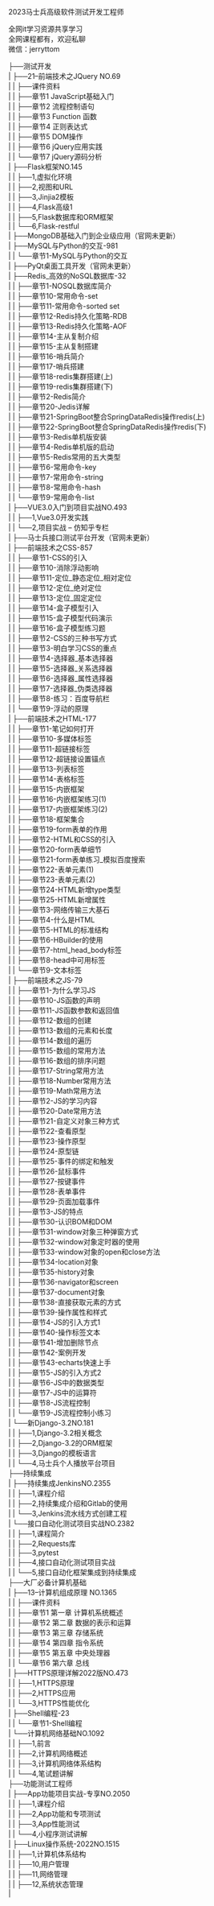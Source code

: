 2023马士兵高级软件测试开发工程师

全网it学习资源共享学习<br>全网课程都有，欢迎私聊<br>微信：jerryttom<br>

├──测试开发<br> | ├──21–前端技术之JQuery NO.69<br> | | ├──课件资料<br> | | ├──章节1 JavaScript基础入门<br> | | ├──章节2 流程控制语句<br> | | ├──章节3 Function 函数<br> | | ├──章节4 正则表达式<br> | | ├──章节5 DOM操作<br> | | ├──章节6 jQuery应用实践<br> | | └──章节7 jQuery源码分析<br> | ├──Flask框架NO.145<br> | | ├──1,虚拟化环境<br> | | ├──2,视图和URL<br> | | ├──3,Jinjia2模板<br> | | ├──4,Flask高级1<br> | | ├──5,Flask数据库和ORM框架<br> | | └──6,Flask-restful<br> | ├──MongoDB基础入门到企业级应用（官网未更新）<br> | ├──MySQL与Python的交互-981<br> | | └──章节1-MySQL与Python的交互<br> | ├──PyQt桌面工具开发（官网未更新）<br> | ├──Redis_高效的NoSQL数据库-32<br> | | ├──章节1-NOSQL数据库简介<br> | | ├──章节10-常用命令-set<br> | | ├──章节11-常用命令-sorted set<br> | | ├──章节12-Redis持久化策略-RDB<br> | | ├──章节13-Redis持久化策略-AOF<br> | | ├──章节14-主从复制介绍<br> | | ├──章节15-主从复制搭建<br> | | ├──章节16-哨兵简介<br> | | ├──章节17-哨兵搭建<br> | | ├──章节18-redis集群搭建(上)<br> | | ├──章节19-redis集群搭建(下)<br> | | ├──章节2-Redis简介<br> | | ├──章节20-Jedis详解<br> | | ├──章节21-SpringBoot整合SpringDataRedis操作redis(上)<br> | | ├──章节22-SpringBoot整合SpringDataRedis操作redis(下)<br> | | ├──章节3-Redis单机版安装<br> | | ├──章节4-Redis单机版的启动<br> | | ├──章节5-Redis常用的五大类型<br> | | ├──章节6-常用命令-key<br> | | ├──章节7-常用命令-string<br> | | ├──章节8-常用命令-hash<br> | | └──章节9-常用命令-list<br> | ├──VUE3.0入门到项目实战NO.493<br> | | ├──1,Vue3.0开发实践<br> | | └──2,项目实战 – 仿知乎专栏<br> | ├──马士兵接口测试平台开发（官网未更新）<br> | ├──前端技术之CSS-857<br> | | ├──章节1-CSS的引入<br> | | ├──章节10-消除浮动影响<br> | | ├──章节11-定位_静态定位_相对定位<br> | | ├──章节12-定位_绝对定位<br> | | ├──章节13-定位_固定定位<br> | | ├──章节14-盒子模型引入<br> | | ├──章节15-盒子模型代码演示<br> | | ├──章节16-盒子模型练习题<br> | | ├──章节2-CSS的三种书写方式<br> | | ├──章节3-明白学习CSS的重点<br> | | ├──章节4-选择器_基本选择器<br> | | ├──章节5-选择器_关系选择器<br> | | ├──章节6-选择器_属性选择器<br> | | ├──章节7-选择器_伪类选择器<br> | | ├──章节8-练习：百度导航栏<br> | | └──章节9-浮动的原理<br> | ├──前端技术之HTML-177<br> | | ├──章节1-笔记如何打开<br> | | ├──章节10-多媒体标签<br> | | ├──章节11-超链接标签<br> | | ├──章节12-超链接设置锚点<br> | | ├──章节13-列表标签<br> | | ├──章节14-表格标签<br> | | ├──章节15-内嵌框架<br> | | ├──章节16-内嵌框架练习(1)<br> | | ├──章节17-内嵌框架练习(2)<br> | | ├──章节18-框架集合<br> | | ├──章节19-form表单的作用<br> | | ├──章节2-HTML和CSS的引入<br> | | ├──章节20-form表单细节<br> | | ├──章节21-form表单练习_模拟百度搜索<br> | | ├──章节22-表单元素(1)<br> | | ├──章节23-表单元素(2)<br> | | ├──章节24-HTML新增type类型<br> | | ├──章节25-HTML新增属性<br> | | ├──章节3-网络传输三大基石<br> | | ├──章节4-什么是HTML<br> | | ├──章节5-HTML的标准结构<br> | | ├──章节6-HBuilder的使用<br> | | ├──章节7-html_head_body标签<br> | | ├──章节8-head中可用标签<br> | | └──章节9-文本标签<br> | ├──前端技术之JS-79<br> | | ├──章节1-为什么学习JS<br> | | ├──章节10-JS函数的声明<br> | | ├──章节11-JS函数参数和返回值<br> | | ├──章节12-数组的创建<br> | | ├──章节13-数组的元素和长度<br> | | ├──章节14-数组的遍历<br> | | ├──章节15-数组的常用方法<br> | | ├──章节16-数组的排序问题<br> | | ├──章节17-String常用方法<br> | | ├──章节18-Number常用方法<br> | | ├──章节19-Math常用方法<br> | | ├──章节2-JS的学习内容<br> | | ├──章节20-Date常用方法<br> | | ├──章节21-自定义对象三种方式<br> | | ├──章节22-查看原型<br> | | ├──章节23-操作原型<br> | | ├──章节24-原型链<br> | | ├──章节25-事件的绑定和触发<br> | | ├──章节26-鼠标事件<br> | | ├──章节27-按键事件<br> | | ├──章节28-表单事件<br> | | ├──章节29-页面加载事件<br> | | ├──章节3-JS的特点<br> | | ├──章节30-认识BOM和DOM<br> | | ├──章节31-window对象三种弹窗方式<br> | | ├──章节32-window对象定时器的使用<br> | | ├──章节33-window对象的open和close方法<br> | | ├──章节34-location对象<br> | | ├──章节35-history对象<br> | | ├──章节36-navigator和screen<br> | | ├──章节37-document对象<br> | | ├──章节38-直接获取元素的方式<br> | | ├──章节39-操作属性和样式<br> | | ├──章节4-JS的引入方式1<br> | | ├──章节40-操作标签文本<br> | | ├──章节41-增加删除节点<br> | | ├──章节42-案例开发<br> | | ├──章节43-echarts快速上手<br> | | ├──章节5-JS的引入方式2<br> | | ├──章节6-JS中的数据类型<br> | | ├──章节7-JS中的运算符<br> | | ├──章节8-JS流程控制<br> | | └──章节9-JS流程控制小练习<br> | └──新Django-3.2NO.181<br> | | ├──1,Django-3.2相关概念<br> | | ├──2,Django-3.2的ORM框架<br> | | ├──3,Django的模板语言<br> | | └──4,马士兵个人播放平台项目<br> ├──持续集成<br> | ├──持续集成JenkinsNO.2355<br> | | ├──1,课程介绍<br> | | ├──2,持续集成介绍和Gitlab的使用<br> | | └──3,Jenkins流水线方式创建工程<br> | └──接口自动化测试项目实战NO.2382<br> | | ├──1,课程简介<br> | | ├──2,Requests库<br> | | ├──3,pytest<br> | | ├──4,接口自动化测试项目实战<br> | | └──5,接口自动化框架集成到持续集成<br> ├──大厂必备计算机基础<br> | ├──13–计算机组成原理 NO.1365<br> | | ├──课件资料<br> | | ├──章节1 第一章 计算机系统概述<br> | | ├──章节2 第二章 数据的表示和运算<br> | | ├──章节3 第三章 存储系统<br> | | ├──章节4 第四章 指令系统<br> | | ├──章节5 第五章 中央处理器<br> | | └──章节6 第六章 总线<br> | ├──HTTPS原理详解2022版NO.473<br> | | ├──1,HTTPS原理<br> | | ├──2,HTTPS应用<br> | | └──3,HTTPS性能优化<br> | ├──Shell编程-23<br> | | └──章节1-Shell编程<br> | └──计算机网络基础NO.1092<br> | | ├──1,前言<br> | | ├──2,计算机网络概述<br> | | ├──3,计算机网络体系结构<br> | | └──4,笔试题讲解<br> ├──功能测试工程师<br> | ├──App功能项目实战-专享NO.2050<br> | | ├──1,课程介绍<br> | | ├──2,App功能和专项测试<br> | | ├──3,App性能测试<br> | | └──4,小程序测试讲解<br> | ├──Linux操作系统-2022NO.1515<br> | | ├──1,计算机体系结构<br> | | ├──10,用户管理<br> | | ├──11,网络管理<br> | | ├──12,系统状态管理<br> | 